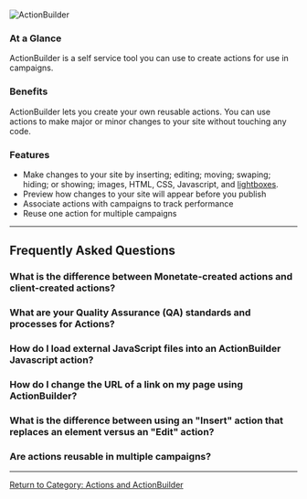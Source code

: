 <div id="monetate-product" data-products="interact mayberry">&nbsp;</div>

![ActionBuilder](https://s3.amazonaws.com/elearning.monetate.net/images/src/action_builder_overview/i1.png)

### At a Glance

ActionBuilder is a self service tool you can use to create
<a data-tooltip-large="">actions</a>
for use in
<a data-tooltip-large="">campaign</a>s. 

### Benefits

ActionBuilder lets you create your own reusable actions. You can use actions to make major or minor changes to your site without touching any code. 

### Features

*  Make changes to your site by inserting; editing; moving; swaping; hiding; or showing; images,
    <a data-tooltip-large="">HTML</a>,
    <a data-tooltip-large="">CSS</a>,
    <a data-tooltip-large="">Javascript</a>,
   and  [lightboxes](http://support.monetate.com/hc/en-us/articles/201788687).
* Preview how changes to your site will appear before you publish  
* Associate actions with campaigns to track performance
* Reuse one action for multiple campaigns

<hr />
<h2>Frequently Asked Questions&nbsp;</h2>
<h3 class="faq">What is the difference between Monetate-created actions and client-created actions?</h3>
<h3 class="faq">What are your Quality Assurance (QA) standards and processes for Actions?</h3>
<h3 class="faq">How do I load external JavaScript files into an ActionBuilder Javascript action?</h3>
<h3 class="faq">How do I change the URL of a link on my page using ActionBuilder?</h3>
<h3 class="faq">What is the difference between using an "Insert" action that replaces an element versus an "Edit" action?</h3>
<h3 class="faq">Are actions reusable in multiple campaigns?</h3>
<hr />
<p><a style="background-color: #ffffff;" href="/hc/en-us/sections/200334758-Actions-ActionBuilder">Return to Category: Actions and ActionBuilder</a></p>
